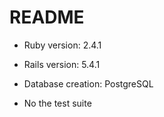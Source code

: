 # README

* Ruby version: 2.4.1

* Rails version: 5.4.1 

* Database creation: PostgreSQL

* No the test suite

